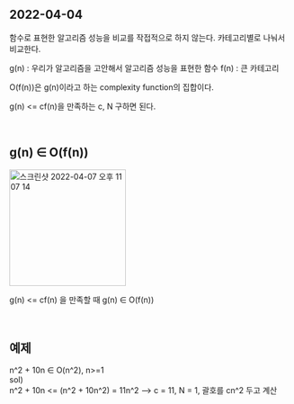 ## 2022-04-04

함수로 표현한 알고리즘 성능을 비교를 작접적으로 하지 않는다. 카테고리별로 나눠서 비교한다.

g(n) : 우리가 알고리즘을 고안해서 알고리즘 성능을 표현한 함수
f(n) : 큰 카테고리

O(f(n))은 g(n)이라고 하는 complexity function의 집합이다.

g(n) <= cf(n)을 만족하는 c, N 구하면 된다.

<br/>

## g(n) ∈ O(f(n))

<img width="207" alt="스크린샷 2022-04-07 오후 11 07 14" src="https://user-images.githubusercontent.com/67616146/162218542-f9370982-508c-41c6-9b1c-0e5561ab3055.png">

g(n) <= cf(n) 을 만족할 때 g(n) ∈ O(f(n))

<br/>

## 예제

n^2 + 10n ∈ O(n^2), n>=1
<br/>
sol) <br/>
n^2 + 10n <= (n^2 + 10n^2) = 11n^2 --> c = 11, N = 1, 괄호를 cn^2 두고 계산
